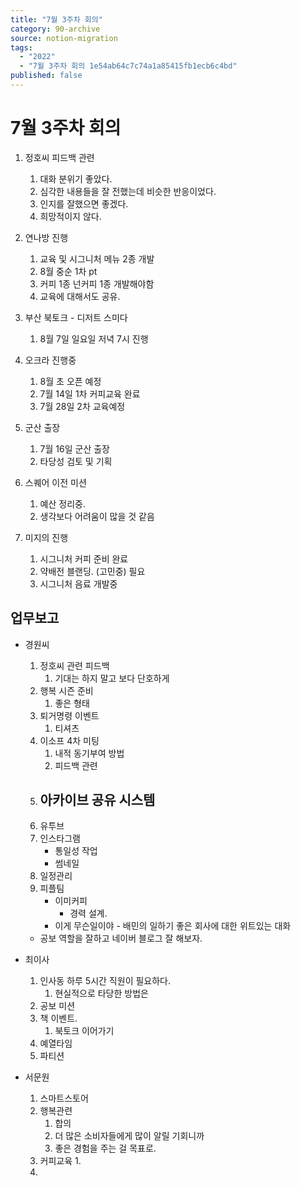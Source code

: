 ```yaml
---
title: "7월 3주차 회의"
category: 90-archive
source: notion-migration
tags:
  - "2022"
  - "7월 3주차 회의 1e54ab64c7c74a1a85415fb1ecb6c4bd"
published: false
---
```


# 7월 3주차 회의

1. 정호씨 피드백 관련
   1. 대화 분위기 좋았다.
   2. 심각한 내용들을 잘 전했는데 비슷한 반응이었다.
   3. 인지를 잘했으면 좋겠다.
   4. 희망적이지 않다.

2. 연나방 진행
   1. 교육 및 시그니처 메뉴 2종 개발
   2. 8월 중순 1차 pt
   3. 커피 1종 넌커피 1종 개발해야함
   4. 교육에 대해서도 공유.

3. 부산 북토크 - 디저트 스미다
   1. 8월 7일 일요일 저녁 7시 진행

4. 오크라 진행중
   1. 8월 초 오픈 예정
   2. 7월 14일 1차 커피교육 완료
   3. 7월 28일 2차 교육예정

5. 군산 출장
   1. 7월 16일 군산 출장
   2. 타당성 검토 및 기획

6. 스퀘어 이전 미션
   1. 예산 정리중.
   2. 생각보다 어려움이 많을 것 같음

7. 미지의 진행
   1. 시그니처 커피 준비 완료
   2. 약배전 블랜딩. (고민중) 필요
   3. 시그니처 음료 개발중

## 업무보고

* 경원씨

  1. 정호씨 관련 피드백
     1. 기대는 하지 말고 보다 단호하게
  2. 행복 시즌 준비
     1. 좋은 형태
  3. 퇴거명령 이벤트
     1. 티셔츠
  4. 이소프 4차 미팅
     1. 내적 동기부여 방법
     2. 피드백 관련
  5. ## 아카이브 공유 시스템
  6. 유투브
  7. 인스타그램
     * 통일성 작업
     * 썸네일
  8. 일정관리
  9. 피플팀
     * 이미커피
       * 경력 설계.
     * 이게 무슨일이야 - 배민의 일하기 좋은 회사에 대한 위트있는 대화

  * 공보 역할을 잘하고 네이버 블로그 잘 해보자.

* 최이사
  1. 인사동 하루 5시간 직원이 필요하다.
     1. 현실적으로 타당한 방법은
  2. 공보 미션
  3. 책 이벤트.
     1. 북토크 이어가기
  4. 예열타임
  5. 파티션

* 서문원
  1. 스마트스토어
  2. 행복관련
     1. 합의
     2. 더 많은 소비자들에게 많이 알릴 기회니까
     3. 좋은 경험을 주는 걸 목표로.
  3. 커피교육
     1\.
  4.
